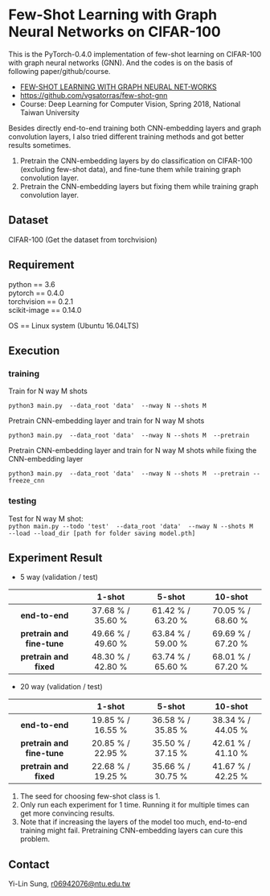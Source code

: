 # **Few-Shot Learning with Graph Neural Networks on CIFAR-100**

This is the PyTorch-0.4.0 implementation of few-shot learning on CIFAR-100 with graph neural networks (GNN). And the codes is on the basis of following paper/github/course. <br/>

- [FEW-SHOT LEARNING WITH GRAPH NEURAL NET-WORKS](https://arxiv.org/pdf/1711.04043.pdf)
- https://github.com/vgsatorras/few-shot-gnn
- Course: Deep Learning for Computer Vision, Spring 2018, National Taiwan University

Besides directly end-to-end training both CNN-embedding layers and graph convolution layers, I also tried different training methods and got better results sometimes. <br/>
1. Pretrain the CNN-embedding layers by do classification on CIFAR-100 (excluding few-shot data), and fine-tune them while training graph convolution layer.
2. Pretrain the CNN-embedding layers but fixing them while training graph convolution layer.

## **Dataset**

CIFAR-100 (Get the dataset from torchvision) <br/> 

## **Requirement**

python == 3.6 <br/>
pytorch == 0.4.0 <br/>
torchvision == 0.2.1 <br/>
scikit-image == 0.14.0 <br/>

OS == Linux system (Ubuntu 16.04LTS)

## **Execution**

### **training**

Train for N way M shots <br/>

`python3 main.py 
--data_root 'data' 
--nway N --shots M` <br/>

Pretrain CNN-embedding layer and train for N way M shots <br/>

`python3 main.py 
--data_root 'data' 
--nway N --shots M 
--pretrain` <br/>

Pretrain CNN-embedding layer and train for N way M shots while fixing the CNN-embedding layer <br/>

`python3 main.py 
--data_root 'data' 
--nway N --shots M 
--pretrain --freeze_cnn` <br/>

### **testing**

Test for N way M shot: <br/>
`python main.py --todo 'test' 
--data_root 'data' 
--nway N --shots M 
--load --load_dir [path for folder saving model.pth]` 


## **Experiment Result**

- 5 way (validation / test) <br/>


|                                |       1-shot      |       5-shot      |       10-shot     |
|              :---:             |       :---:       |       :---:       |       :---:       |
| **end-to-end**                 | 37.68 % / 35.60 % | 61.42 % / 63.20 % | 70.05 % / 68.60 % |
| **pretrain and fine-tune**     | 49.66 % / 49.60 % | 63.84 % / 59.00 % | 69.69 % / 67.20 % | 
| **pretrain and fixed**         | 48.30 % / 42.80 % | 63.74 % / 65.60 % | 68.01 % / 67.20 % |

- 20 way (validation / test) <br/>


|                                |       1-shot      |       5-shot      |       10-shot     |
|              :---:             |       :---:       |       :---:       |       :---:       |
| **end-to-end**                 | 19.85 % / 16.55 % | 36.58 % / 35.85 % | 38.34 % / 44.05 % |
| **pretrain and fine-tune**     | 20.85 % / 22.95 % | 35.50 % / 37.15 % | 42.61 % / 41.10 % | 
| **pretrain and fixed**         | 22.68 % / 19.25 % | 35.66 % / 30.75 % | 41.67 % / 42.25 % |

1. The seed for choosing few-shot class is 1. <br/>
2. Only run each experiment for 1 time. Running it for multiple times can get more convincing results. <br/>
3. Note that if increasing the layers of the model too much, end-to-end training might fail. Pretraining CNN-embedding layers can cure this problem. <br/>


## **Contact**
Yi-Lin Sung, r06942076@ntu.edu.tw